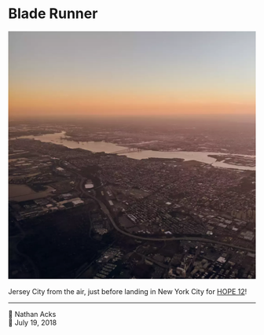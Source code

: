 # Blade Runner

![Looking west across Jersey City at dusk](assets/30b7086afab9c012ea2817ed2523ef20.webp)

Jersey City from the air, just before landing in New York City for [HOPE 12](https://xii.hope.net/)!

- - - -

<span aria-hidden="true">👤</span> Nathan Acks  
<span aria-hidden="true">📅</span> July 19, 2018
